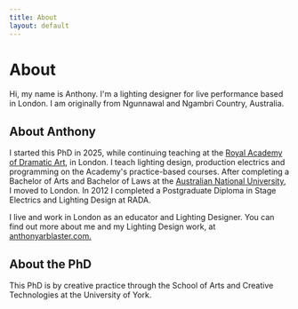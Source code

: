 ```yaml
---
title: About
layout: default
---
```


# About

Hi, my name is Anthony. I'm a lighting designer for live performance based in London. 
I am originally from Ngunnawal and Ngambri Country, Australia. 

## About Anthony
I started this PhD in 2025, while continuing teaching at the [Royal Academy of Dramatic Art](https://rada.ac.uk), in London. I teach lighting design, production electrics and programming on the Academy's practice-based courses. 
After completing a Bachelor of Arts and Bachelor of Laws at the [Australian National University](https://anu.edu.au), I moved to London. In 2012 I completed a Postgraduate Diploma in Stage Electrics and Lighting Design at RADA. 


I live and work in London as an educator and Lighting Designer. You can find out more about me and my Lighting Design work, at [anthonyarblaster.com.](https://anthonyarblaster.com)

## About the PhD
This PhD is by creative practice through the School of Arts and Creative Technologies at the University of York.